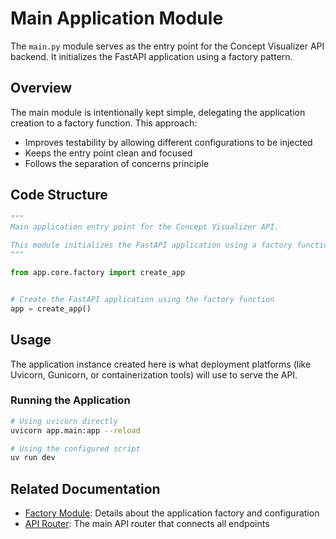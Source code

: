 # Main Application Module

The `main.py` module serves as the entry point for the Concept Visualizer API backend. It initializes the FastAPI application using a factory pattern.

## Overview

The main module is intentionally kept simple, delegating the application creation to a factory function. This approach:

- Improves testability by allowing different configurations to be injected
- Keeps the entry point clean and focused
- Follows the separation of concerns principle

## Code Structure

```python
"""
Main application entry point for the Concept Visualizer API.

This module initializes the FastAPI application using a factory function.
"""

from app.core.factory import create_app


# Create the FastAPI application using the factory function
app = create_app()
```

## Usage

The application instance created here is what deployment platforms (like Uvicorn, Gunicorn, or containerization tools) will use to serve the API.

### Running the Application

```bash
# Using uvicorn directly
uvicorn app.main:app --reload

# Using the configured script
uv run dev
```

## Related Documentation

- [Factory Module](core/factory.md): Details about the application factory and configuration
- [API Router](api/router.md): The main API router that connects all endpoints 